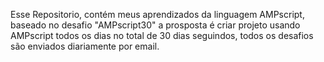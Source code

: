 Esse Repositorio, contém meus aprendizados da linguagem AMPscript, baseado no desafio "AMPscript30" a prosposta é criar projeto usando AMPscript todos os dias no total de 30 dias seguindos, todos os desafios são enviados diariamente por email.
